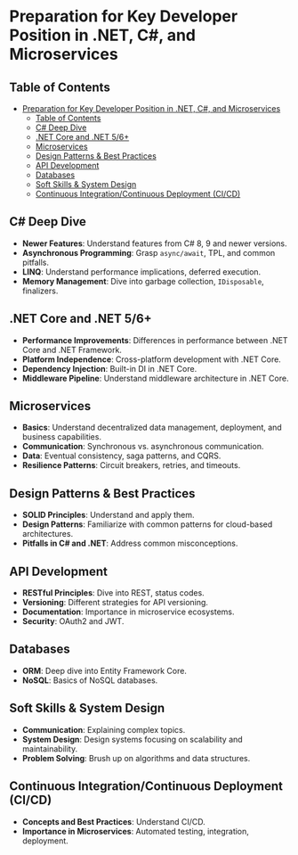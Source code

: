 

# Preparation for Key Developer Position in .NET, C#, and Microservices

## Table of Contents
- [Preparation for Key Developer Position in .NET, C#, and Microservices](#preparation-for-key-developer-position-in-net-c-and-microservices)
  - [Table of Contents](#table-of-contents)
  - [C# Deep Dive](#c-deep-dive)
  - [.NET Core and .NET 5/6+](#net-core-and-net-56)
  - [Microservices ](#microservices-)
  - [Design Patterns \& Best Practices ](#design-patterns--best-practices-)
  - [API Development ](#api-development-)
  - [Databases ](#databases-)
  - [Soft Skills \& System Design ](#soft-skills--system-design-)
  - [Continuous Integration/Continuous Deployment (CI/CD) ](#continuous-integrationcontinuous-deployment-cicd-)

## C# Deep Dive
- **Newer Features**: Understand features from C# 8, 9 and newer versions.
- **Asynchronous Programming**: Grasp `async/await`, TPL, and common pitfalls.
- **LINQ**: Understand performance implications, deferred execution.
- **Memory Management**: Dive into garbage collection, `IDisposable`, finalizers.

## .NET Core and .NET 5/6+
- **Performance Improvements**: Differences in performance between .NET Core and .NET Framework.
- **Platform Independence**: Cross-platform development with .NET Core.
- **Dependency Injection**: Built-in DI in .NET Core.
- **Middleware Pipeline**: Understand middleware architecture in .NET Core.

## Microservices <a name="microservices"></a>
- **Basics**: Understand decentralized data management, deployment, and business capabilities.
- **Communication**: Synchronous vs. asynchronous communication.
- **Data**: Eventual consistency, saga patterns, and CQRS.
- **Resilience Patterns**: Circuit breakers, retries, and timeouts.

## Design Patterns & Best Practices <a name="design-patterns--best-practices"></a>
- **SOLID Principles**: Understand and apply them.
- **Design Patterns**: Familiarize with common patterns for cloud-based architectures.
- **Pitfalls in C# and .NET**: Address common misconceptions.

## API Development <a name="api-development"></a>
- **RESTful Principles**: Dive into REST, status codes.
- **Versioning**: Different strategies for API versioning.
- **Documentation**: Importance in microservice ecosystems.
- **Security**: OAuth2 and JWT.

## Databases <a name="databases"></a>
- **ORM**: Deep dive into Entity Framework Core.
- **NoSQL**: Basics of NoSQL databases.

## Soft Skills & System Design <a name="soft-skills--system-design"></a>
- **Communication**: Explaining complex topics.
- **System Design**: Design systems focusing on scalability and maintainability.
- **Problem Solving**: Brush up on algorithms and data structures.

## Continuous Integration/Continuous Deployment (CI/CD) <a name="cicd"></a>
- **Concepts and Best Practices**: Understand CI/CD.
- **Importance in Microservices**: Automated testing, integration, deployment.



[def]: #cicd